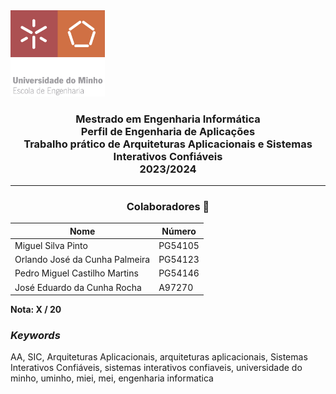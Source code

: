 <img src='EEUM_logo.png' width="30%"/>

<h3 align="center">Mestrado em Engenharia Informática <br> Perfil de Engenharia de Aplicações <br> Trabalho prático de Arquiteturas Aplicacionais e Sistemas Interativos Confiáveis <br> 2023/2024 </h3>

---
<h3 align="center"> Colaboradores &#129309 </h2>

<div align="center">

| Nome                           | Número  |
|--------------------------------|---------|
| Miguel Silva Pinto             | PG54105 |
| Orlando José da Cunha Palmeira | PG54123 |
| Pedro Miguel Castilho Martins  | PG54146 |
| José Eduardo da Cunha Rocha    |  A97270 |

</div>

<b> Nota: X / 20 </b>

<h3><i>Keywords</i></h3>
AA, SIC, Arquiteturas Aplicacionais, arquiteturas aplicacionais, Sistemas Interativos Confiáveis, sistemas interativos confiaveis, universidade do minho, uminho, miei, mei, engenharia informatica
